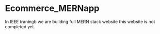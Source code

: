 # Ecommerce_MERNapp
In IEEE traningb we are building full MERN stack website this website is not completed yet.

